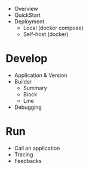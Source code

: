 - Overview
- QuickStart
- Deployment
    - Local (docker compose)
    - Self-host (docker)

# Develop
- Application & Version
- Builder
    - Summary
    - Block
    - Line
- Debugging

# Run
- Call an application
- Tracing
- Feedbacks